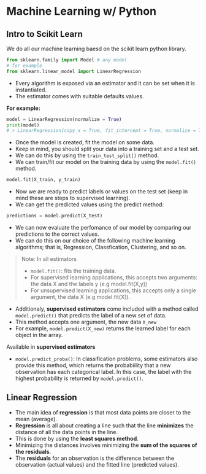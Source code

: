 # Machine Learning w/ Python

## Intro to Scikit Learn

We do all our machine learning baesd on the scikit learn python library. 

````python
from sklearn.family import Model # any model
# for example
from sklearn.linear_model import LinearRegression
````


- Every algorithm is exposed via an estimator and it can be set when it is instantiated. 
- The estimator comes with suitable defaults values.


**For example:**
````py
model = LinearRegression(normalize = True)
print(model)
# > LinearRegression(copy_x = True, fit_intercept = True, normalize = True) # these are the defaults
````

- Once the model is created, fit the model on some data.
- Keep in mind, you should split your data into a training set and a test set.
- We can do this by using the `train_test_split()` method.
- We can train/fit our model on the training data by using the `model.fit()` method. 

````python
model.fit(X_train, y_train)
````

- Now we are ready to predict labels or values on the test set (keep in mind these are steps to supervised learning).
- We can get the predicted values using the predict method:
````python
predictions = model.predict(X_test)
````
- We can now evaluate the perfomance of our model by comparing our predictions to the correct values.
- We can do this on our choice of the following machine learning algorithms; that is, Regression, Classfication, Clustering, and so on.


> Note: In all estimators 
> - `model.fit()`: fits the training data.
> - For supervised learning applications, this accepts two arguments: the data X and the labels y (e.g model.fit(X,y))
> - For unsupervised learning applications, this accepts only a single argument, the data X (e.g model.fit(X)).
>

- Additionaly, **supervised estimators** come included with a method called `model.predict()` that predicts the label of a new set of data. 
- This method accepts one argument, the new data `X_new` 
- For example, `model.predict(X_new)` returns the learned label for each object in the array.

Available in **supervised estimators**
- `model.predict_proba()`: In classification problems, some estimators also provide this method, which returns the probabiility that a new observation has each categorical label. In this case, the label with the highest probability is returned by `model.predict()`.

## Linear Regression

- The main idea of **regression** is that most data points are closer to the mean (average).
- **Regression** is all about creating a line such that the line **minimizes** the distance of all the data points in the line. 
- This is done by using the **least squares method**.
- Minimizing the distances involves minimizing the **sum of the squares of the residuals**.
- The **residuals** for an observation is the difference between the observation (actual values) and the fitted line (predicted values).
